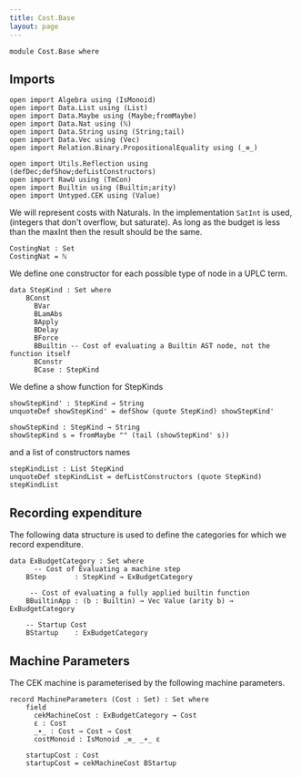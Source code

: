 ```yaml
---
title: Cost.Base
layout: page
---
```

```
module Cost.Base where 

```

## Imports

```
open import Algebra using (IsMonoid)
open import Data.List using (List)
open import Data.Maybe using (Maybe;fromMaybe)
open import Data.Nat using (ℕ)
open import Data.String using (String;tail)
open import Data.Vec using (Vec)
open import Relation.Binary.PropositionalEquality using (_≡_)

open import Utils.Reflection using (defDec;defShow;defListConstructors)
open import RawU using (TmCon)
open import Builtin using (Builtin;arity)
open import Untyped.CEK using (Value)
```

We will represent costs with Naturals. In the implementation `SatInt` is used, (integers that don't overflow, but saturate). 
As long as the budget is less than the maxInt then the result should be the same.

```
CostingNat : Set 
CostingNat = ℕ
```

We define one constructor for each possible type of node in a UPLC term.

```
data StepKind : Set where 
    BConst 
      BVar
      BLamAbs
      BApply
      BDelay
      BForce
      BBuiltin -- Cost of evaluating a Builtin AST node, not the function itself
      BConstr 
      BCase : StepKind
```

We define a show function for StepKinds

```
showStepKind' : StepKind → String 
unquoteDef showStepKind' = defShow (quote StepKind) showStepKind' 

showStepKind : StepKind → String 
showStepKind s = fromMaybe "" (tail (showStepKind' s))   
```

and a list of constructors names

``` 
stepKindList : List StepKind
unquoteDef stepKindList = defListConstructors (quote StepKind) stepKindList 
``` 

## Recording expenditure

The following data structure is used to define the categories for which we
record expenditure.

```
data ExBudgetCategory : Set where
      -- Cost of Evaluating a machine step
    BStep       : StepKind → ExBudgetCategory

     -- Cost of evaluating a fully applied builtin function
    BBuiltinApp : (b : Builtin) → Vec Value (arity b) → ExBudgetCategory  

    -- Startup Cost
    BStartup    : ExBudgetCategory
```

## Machine Parameters

The CEK machine is parameterised by the following machine parameters.

```
record MachineParameters (Cost : Set) : Set where
    field
      cekMachineCost : ExBudgetCategory → Cost
      ε : Cost
      _∙_ : Cost → Cost → Cost
      costMonoid : IsMonoid _≡_ _∙_ ε

    startupCost : Cost 
    startupCost = cekMachineCost BStartup
``` 
